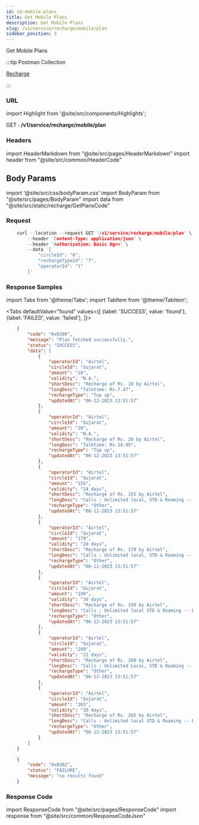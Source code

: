 ```yaml
---
id: id-mobile-plans
title: Get Mobile Plans
description: Get Mobile Plans
slug: /v1/service/recharge/mobile/plan
sidebar_position: 3
---
```


Get Mobile Plans

:::tip Postman Collection

<a href="https://www.google.com" target="_blank">Recharge</a>

:::

### URL

import Highlight from '@site/src/components/Highlights';

<Highlight className="get">GET</Highlight> : <strong>/v1/service/recharge/mobile/plan</strong>

### Headers

import HeaderMarkdown from "@site/src/pages/HeaderMarkdown"
import header from "@site/src/common/HeaderCode"

<HeaderMarkdown data={header}/>

## Body Params

import '@site/src/css/bodyParam.css'
import BodyParam from "@site/src/pages/BodyParam"
import data from "@site/src/static/recharge/GetPlansCode"

<BodyParam data={data}/>


### Request

```c title="Example Request"
    curl --location --request GET '/v1/service/recharge/mobile/plan' \
        --header 'Content-Type: application/json' \
        --header 'Authorization: Basic Og==' \
        --data '{
            "circleId": "6",
            "rechargeTypeId": "7",
            "operatorId": "1"
        }'
```

### Response Samples

import Tabs from '@theme/Tabs';
import TabItem from '@theme/TabItem';

<Tabs
    defaultValue="found"
    values={[
        {label: 'SUCCESS', value: 'found'},
        {label: 'FAILED', value: 'failed'},
    ]}>

<TabItem value="found">

```json
    {
        "code": "0x0200",
        "message": "Plan fetched successfully.",
        "status": "SUCCESS",
        "data": [
            {
                "operatorId": "Airtel",
                "circleId": "Gujarat",
                "amount": "10",
                "validity": "N.A.",
                "shortDesc": "Recharge of Rs. 10 by Airtel",
                "longDesc": "Talktime: Rs.7.47",
                "rechargeType": "Top up",
                "updatedAt": "06-12-2023 13:51:57"
            },
            {
                "operatorId": "Airtel",
                "circleId": "Gujarat",
                "amount": "20",
                "validity": "N.A.",
                "shortDesc": "Recharge of Rs. 20 by Airtel",
                "longDesc": "Talktime: Rs.14.95",
                "rechargeType": "Top up",
                "updatedAt": "06-12-2023 13:51:57"
            },
            {
                "operatorId": "Airtel",
                "circleId": "Gujarat",
                "amount": "155",
                "validity": "24 days",
                "shortDesc": "Recharge of Rs. 155 by Airtel",
                "longDesc": "Calls : Unlimited local, STD & Roaming -- Data : 1GB -- SMS : 300 -- Free Hellotunes : Set any song as Hellotune for Free -- Wynk Music Free : Music, Hellotunes, LIVE Concerts & Podcasts",
                "rechargeType": "Other",
                "updatedAt": "06-12-2023 13:51:57"
            },
            {
                "operatorId": "Airtel",
                "circleId": "Gujarat",
                "amount": "179",
                "validity": "28 days",
                "shortDesc": "Recharge of Rs. 179 by Airtel",
                "longDesc": "Calls : Unlimited local, STD & Roaming -- Data : 2GB -- SMS : 300 --Free Hellotunes : Set any song as Hellotune for Free -- Wynk Music Free : Music, Hellotunes, LIVE Concerts & Podcasts",
                "rechargeType": "Other",
                "updatedAt": "06-12-2023 13:51:57"
            },
            {
                "operatorId": "Airtel",
                "circleId": "Gujarat",
                "amount": "199",
                "validity": "30 days",
                "shortDesc": "Recharge of Rs. 199 by Airtel",
                "longDesc": "Calls : Unlimited local STD & Roaming -- Data : 3GB -- SMS : 300 --Free Hellotunes : Set any song as Hellotune for Free -- Wynk Music Free : Music, Hellotunes, LIVE Concerts & Podcasts",
                "rechargeType": "Other",
                "updatedAt": "06-12-2023 13:51:57"
            },
            {
                "operatorId": "Airtel",
                "circleId": "Gujarat",
                "amount": "209",
                "validity": "21 days",
                "shortDesc": "Recharge of Rs. 209 by Airtel",
                "longDesc": "Calls : Unlimited Local, STD & Roaming -- Data : 1GB/day -- SMS : 100 SMS/day --Free Hellotunes : Set any song as Hellotune for Free -- Wynk Music Free : Music, Hellotunes, LIVE Concerts & Podcasts",
                "rechargeType": "Other",
                "updatedAt": "06-12-2023 13:51:57"
            },
            {
                "operatorId": "Airtel",
                "circleId": "Gujarat",
                "amount": "265",
                "validity": "28 days",
                "shortDesc": "Recharge of Rs. 265 by Airtel",
                "longDesc": "Calls : Unlimited local STD & Roaming -- Data : 1GB/Day -- SMS : 100/Day -- Unlimited 5G Data : Unlimited 5G Data is over and above your plan limit and can be used in 5G Network areas only --Free Hellotunes : Set any song as Hellotune for Free -- Wynk Music Free : Music, Hellotunes, LIVE Concerts & Podcasts",
                "rechargeType": "Other",
                "updatedAt": "06-12-2023 13:51:57"
            }
        ]
    }
```

</TabItem>

<TabItem value="failed">

```json
    {
        "code": "0x0202",
        "status": "FAILURE",
        "message": "no results found"
    }
```

</TabItem>
</Tabs>

### Response Code

import ResponseCode from "@site/src/pages/ResponseCode"
import response from "@site/src/common/ResponseCodeJson"

<ResponseCode data={response}/>
